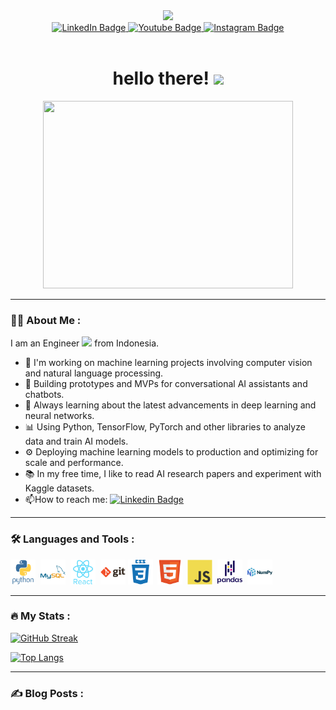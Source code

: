 <div id="header" align="center">
  <img src="https://media.giphy.com/media/EOmYN5kVP3W2Lyn6dx/giphy.gif" width="100"/>
  
  <div id="badges">
    <a href="https://linkedin.com/in/nurhikam/">
      <img src="https://img.shields.io/badge/LinkedIn-blue?style=for-the-badge&logo=linkedin&logoColor=white" alt="LinkedIn Badge"/>
    </a>
    <a href="#">
      <img src="https://img.shields.io/badge/YouTube-red?style=for-the-badge&logo=youtube&logoColor=white" alt="Youtube Badge"/>
    </a>
    <a href="https://instagram.com/nurhikam65/">
      <img src="https://img.shields.io/badge/Instagram-blue?style=for-the-badge&logo=instagram&logoColor=white" alt="Instagram Badge"/>
    </a>
  </div>

  <img src="https://komarev.com/ghpvc/?username=nurhikam&style=flat-square&color=blue" alt=""/>

  <h1>
    hello there!
    <img src="https://media.giphy.com/media/v1.Y2lkPTc5MGI3NjExZzV5eW5pbXU2NGluZjYwamQ0YnU5d3RibHFib2VtOGc4dHg3dWRlMiZlcD12MV9pbnRlcm5hbF9naWZfYnlfaWQmY3Q9cw/5A4gz2QktOjs3nYq1U/giphy.gif" width="30px"/>
  </h1>

</div>

<div align="center">
  <img src="https://media.giphy.com/media/zMukICnMEZmSf8zvXd/giphy.gif" width="400" height="300"/>
</div>

---

### :man_technologist: About Me : 

I am an Engineer <img src="https://media.giphy.com/media/WUlplcMpOCEmTGBtBW/giphy.gif" width="30"> from Indonesia.

- 🔬 I'm working on machine learning projects involving computer vision and natural language processing.
- 🤖 Building prototypes and MVPs for conversational AI assistants and chatbots.
- 🧠 Always learning about the latest advancements in deep learning and neural networks.
- 📊 Using Python, TensorFlow, PyTorch and other libraries to analyze data and train AI models.
- ⚙️ Deploying machine learning models to production and optimizing for scale and performance.
- 📚 In my free time, I like to read AI research papers and experiment with Kaggle datasets.
- :mailbox:How to reach me: [![Linkedin Badge](https://img.shields.io/badge/-nurhikam-blue?style=flat&logo=Linkedin&logoColor=white)](https://linkedin.com/in/nurhikam)

---

### :hammer_and_wrench: Languages and Tools :

<div>
  <img src="https://github.com/devicons/devicon/blob/master/icons/python/python-original-wordmark.svg" title="Python" alt="Python" width="40" height="40"/>&nbsp;
  <img src="https://github.com/devicons/devicon/blob/master/icons/mysql/mysql-original-wordmark.svg" title="MySQL"  alt="MySQL" width="40" height="40"/>&nbsp;
  <img src="https://github.com/devicons/devicon/blob/master/icons/react/react-original-wordmark.svg" title="React" alt="React" width="40" height="40"/>&nbsp;
  <img src="https://github.com/devicons/devicon/blob/master/icons/git/git-original-wordmark.svg" title="Git" **alt="Git" width="40" height="40"/>
  <img src="https://github.com/devicons/devicon/blob/master/icons/css3/css3-plain-wordmark.svg"  title="CSS3" alt="CSS" width="40" height="40"/>&nbsp;
  <img src="https://github.com/devicons/devicon/blob/master/icons/html5/html5-original.svg" title="HTML5" alt="HTML" width="40" height="40"/>&nbsp;
  <img src="https://github.com/devicons/devicon/blob/master/icons/javascript/javascript-original.svg" title="JavaScript" alt="JavaScript" width="40" height="40"/>&nbsp;
  <img src="https://github.com/devicons/devicon/blob/master/icons/pandas/pandas-original-wordmark.svg" title="" alt="" width="40" height="40"/>&nbsp;
  <img src="https://github.com/devicons/devicon/blob/master/icons/numpy/numpy-original-wordmark.svg" title="" alt="" width="40" height="40"/>&nbsp;
</div>

---

### :fire: My Stats :

[![GitHub Streak](http://github-readme-streak-stats.herokuapp.com?user=nurhikam&theme=dark&background=000000)](https://git.io/streak-stats)

[![Top Langs](https://github-readme-stats.vercel.app/api/top-langs/?username=nurhikam&layout=compact&theme=vision-friendly-dark)](https://github.com/anuraghazra/github-readme-stats)

---

### :writing_hand: Blog Posts :

<!-- BLOG-POST-LIST:START -->
<!-- BLOG-POST-LIST:END -->


<!--
References:
https://www.sitepoint.com/github-profile-readme/
https://github.com/devicons/devicon/blob/master/icons/numpy/numpy-original-wordmark.svg

**nurhikam/nurhikam** is a ✨ _special_ ✨ repository because its `README.md` (this file) appears on your GitHub profile.

Here are some ideas to get you started:

- 🔭 I’m currently working on ...
- 🌱 I’m currently learning ...
- 👯 I’m looking to collaborate on ...
- 🤔 I’m looking for help with ...
- 💬 Ask me about ...
- 📫 How to reach me: ...
- 😄 Pronouns: ...
- ⚡ Fun fact: ...
-->
